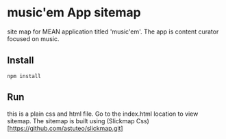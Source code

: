 # music'em App sitemap
site map for MEAN application titled 'music'em'. The app is content curator focused on music.

## Install
```
npm install
```


## Run
this is a plain css and html file. Go to the index.html location to view sitemap.
The sitemap is built using (Slickmap Css)[https://github.com/astuteo/slickmap.git]
